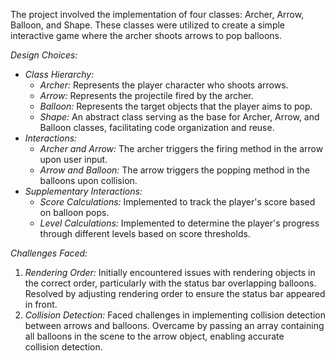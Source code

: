 The project involved the implementation of four classes: Archer, Arrow, Balloon, and Shape. These classes were utilized to create a simple interactive game where the archer shoots arrows to pop balloons.

*Design Choices:*
- *Class Hierarchy:* 
  - *Archer:* Represents the player character who shoots arrows.
  - *Arrow:* Represents the projectile fired by the archer.
  - *Balloon:* Represents the target objects that the player aims to pop.
  - *Shape:* An abstract class serving as the base for Archer, Arrow, and Balloon classes, facilitating code organization and reuse.
- *Interactions:*
  - *Archer and Arrow:* The archer triggers the firing method in the arrow upon user input.
  - *Arrow and Balloon:* The arrow triggers the popping method in the balloons upon collision.
- *Supplementary Interactions:*
  - *Score Calculations:* Implemented to track the player's score based on balloon pops.
  - *Level Calculations:* Implemented to determine the player's progress through different levels based on score thresholds.

*Challenges Faced:*
1. *Rendering Order:* Initially encountered issues with rendering objects in the correct order, particularly with the status bar overlapping balloons. Resolved by adjusting rendering order to ensure the status bar appeared in front.
2. *Collision Detection:* Faced challenges in implementing collision detection between arrows and balloons. Overcame by passing an array containing all balloons in the scene to the arrow object, enabling accurate collision detection.
